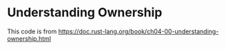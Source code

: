 # Understanding Ownership

This code is from https://doc.rust-lang.org/book/ch04-00-understanding-ownership.html
